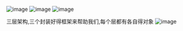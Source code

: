 ![image](https://user-images.githubusercontent.com/65000660/172401039-b4206d1c-cbe0-4f27-9dc0-18979a6e2c74.png)
![image](https://user-images.githubusercontent.com/65000660/172401129-5625566a-cd43-4f55-ad11-351c549c515a.png)
![image](https://user-images.githubusercontent.com/65000660/172401156-6478ce86-435e-4c93-a302-6ae423c233e1.png)


三层架构,三个封装好得框架来帮助我们,每个层都有各自得对象
![image](https://user-images.githubusercontent.com/65000660/172401297-c194e804-f9c7-4f87-8065-f71de9b7e8ba.png)


